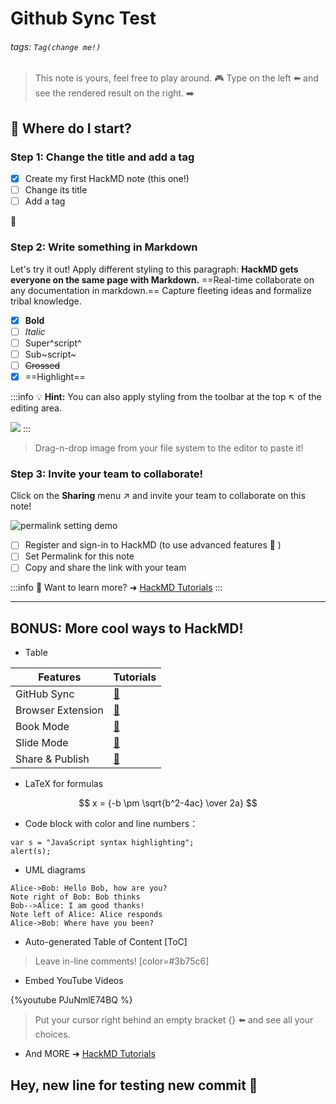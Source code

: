 # Github Sync Test

###### tags: `Tag(change me!)`

> This note is yours, feel free to play around.  :video_game: 
> Type on the left :arrow_left: and see the rendered result on the right. :arrow_right: 

## :memo: Where do I start?

### Step 1: Change the title and add a tag

- [x] Create my first HackMD note (this one!)
- [ ] Change its title
- [ ] Add a tag

:rocket: 

### Step 2: Write something in Markdown

Let's try it out!
Apply different styling to this paragraph:
**HackMD gets everyone on the same page with Markdown.** ==Real-time collaborate on any documentation in markdown.== Capture fleeting ideas and formalize tribal knowledge.

- [x] **Bold**
- [ ] *Italic*
- [ ] Super^script^
- [ ] Sub~script~
- [ ] ~~Crossed~~
- [x] ==Highlight==

:::info
:bulb: **Hint:** You can also apply styling from the toolbar at the top :arrow_upper_left: of the editing area.

![](https://i.imgur.com/Cnle9f9.png)
:::

> Drag-n-drop image from your file system to the editor to paste it!

### Step 3: Invite your team to collaborate!

Click on the <i class="fa fa-share-alt"></i> **Sharing** menu :arrow_upper_right: and invite your team to collaborate on this note!

![permalink setting demo](https://i.imgur.com/PjUhQBB.gif)

- [ ] Register and sign-in to HackMD (to use advanced features :tada: ) 
- [ ] Set Permalink for this note
- [ ] Copy and share the link with your team

:::info
:pushpin: Want to learn more? ➜ [HackMD Tutorials](https://hackmd.io/c/tutorials) 
:::

---

## BONUS: More cool ways to HackMD!

- Table

| Features          | Tutorials               |
| ----------------- |:----------------------- |
| GitHub Sync       | [:link:][GitHub-Sync]   |
| Browser Extension | [:link:][HackMD-it]     |
| Book Mode         | [:link:][Book-mode]     |
| Slide Mode        | [:link:][Slide-mode]    | 
| Share & Publish   | [:link:][Share-Publish] |

[GitHub-Sync]: https://hackmd.io/c/tutorials/%2Fs%2Flink-with-github
[HackMD-it]: https://hackmd.io/c/tutorials/%2Fs%2Fhackmd-it
[Book-mode]: https://hackmd.io/c/tutorials/%2Fs%2Fhow-to-create-book
[Slide-mode]: https://hackmd.io/c/tutorials/%2Fs%2Fhow-to-create-slide-deck
[Share-Publish]: https://hackmd.io/c/tutorials/%2Fs%2Fhow-to-publish-note

- LaTeX for formulas

$$
x = {-b \pm \sqrt{b^2-4ac} \over 2a}
$$

- Code block with color and line numbers：
```javascript=16
var s = "JavaScript syntax highlighting";
alert(s);
```

- UML diagrams
```sequence
Alice->Bob: Hello Bob, how are you?
Note right of Bob: Bob thinks
Bob-->Alice: I am good thanks!
Note left of Alice: Alice responds
Alice->Bob: Where have you been?
```
- Auto-generated Table of Content
[ToC]

> Leave in-line comments! [color=#3b75c6]

- Embed YouTube Videos

{%youtube PJuNmlE74BQ %}

> Put your cursor right behind an empty bracket {} :arrow_left: and see all your choices.

- And MORE ➜ [HackMD Tutorials](https://hackmd.io/c/tutorials)



## Hey, new line for testing new commit :space_invader:
